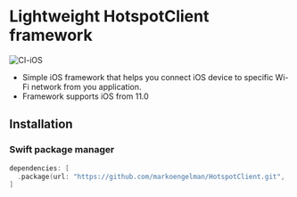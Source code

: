 # Lightweight HotspotClient framework

![CI-iOS](https://github.com/markoengelman/HotspotClient/workflows/CI-iOS/badge.svg)

- Simple iOS framework that helps you connect iOS device to specific Wi-Fi network from you application.
- Framework supports iOS from 11.0

## Installation
### Swift package manager

```Swift
dependencies: [
  .package(url: "https://github.com/markoengelman/HotspotClient.git", .branch("main")
]
```
